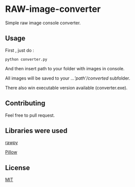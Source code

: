 # RAW-image-converter

Simple raw image console converter.



## Usage
First , just do : 
```
python converter.py 
```
And then insert path to your folder with images in console. 

All images will be saved to your   ...*'path'/converted*  subfolder.

There also win executable version available (converter.exe).

## Contributing
Feel free to pull request. 

## Libraries were used

[rawpy](https://pypi.org/project/rawpy/)

[Pillow](https://pillow.readthedocs.io/en/stable/)

## License
[MIT](https://choosealicense.com/licenses/mit/)